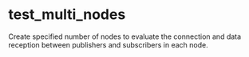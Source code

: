 # test_multi_nodes
Create specified number of nodes to evaluate the connection and data reception between publishers and subscribers in each node.
